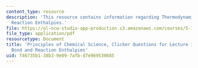 ```yaml
---
content_type: resource
description: 'This resource contains information regarding Thermodynamics: Bond and
  Reaction Enthalpies.'
file: https://ol-ocw-studio-app-production.s3.amazonaws.com/courses/5-111sc-principles-of-chemical-science-fall-2014/f46735b138b39e097afbd7e969530685_MIT5_111F14_Lec15Clkr.pdf
file_type: application/pdf
resourcetype: Document
title: 'Principles of Chemical Science, Clicker Questions for Lecture 15: Thermodynamics:
  Bond and Reaction Enthalpies'
uid: f46735b1-38b3-9e09-7afb-d7e969530685
---
```

